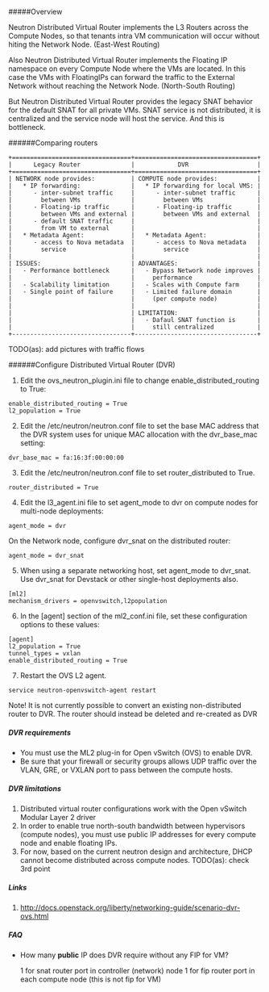 #####Overview

Neutron Distributed Virtual Router implements the L3 Routers across the Compute Nodes, so that tenants intra VM communication will occur without hiting the Network Node. (East-West Routing)

Also Neutron Distributed Virtual Router implements the Floating IP namespace on every Compute Node where the VMs are located. In this case the VMs with FloatingIPs can forward the traffic to the External Network without reaching the Network Node. (North-South Routing)

But Neutron Distributed Virtual Router provides the legacy SNAT behavior for the default SNAT for all private VMs. SNAT service is not distributed, it is centralized and the service node will host the service. And this is bottleneck.

######Comparing routers

```
+=================================+==================================+
|      Legacy Router              |            DVR                   |
+=================================+==================================+
| NETWORK node provides:          | COMPUTE node provides:           |
|   * IP forwarding:              |   * IP forwarding for local VMS: |
|      - inter-subnet traffic     |      - inter-subnet traffic      |
|        between VMs              |        between VMs               |
|      - Floating-ip traffic      |      - Floating-ip traffic       |
|        between VMs and external |        between VMs and external  |
|      - default SNAT traffic     |                                  |
|        from VM to external      |                                  |
|   * Metadata Agent:             |   * Metadata Agent:              |
|      - access to Nova metadata  |      - access to Nova metadata   |
|        service                  |        service                   |
|                                 |                                  |
| ISSUES:                         | ADVANTAGES:                      |
|   - Performance bottleneck      |   - Bypass Network node improves |
|                                 |     performance                  |
|   - Scalability limitation      |   - Scales with Compute farm     |
|   - Single point of failure     |   - Limited failure domain       |
|                                 |     (per compute node)           |
|                                 |                                  |
|                                 | LIMITATION:                      |
|                                 |   - Dafaul SNAT function is      |
|                                 |     still centralized            |
+---------------------------------+----------------------------------+
```

TODO(as): add pictures with traffic flows

######Configure Distributed Virtual Router (DVR)

1) Edit the ovs_neutron_plugin.ini file to change enable_distributed_routing to True:
```
enable_distributed_routing = True
l2_population = True
```
2) Edit the /etc/neutron/neutron.conf file to set the base MAC address that the DVR system uses for unique MAC allocation with the dvr_base_mac setting:
```
dvr_base_mac = fa:16:3f:00:00:00
```
3) Edit the /etc/neutron/neutron.conf file to set router_distributed to True.
```
router_distributed = True
```
4) Edit the l3_agent.ini file to set agent_mode to dvr on compute nodes for multi-node deployments:
```
agent_mode = dvr
```
On the Network node, configure dvr_snat on the distributed router: 
```
agent_mode = dvr_snat
```
5) When using a separate networking host, set agent_mode to dvr_snat. Use dvr_snat for Devstack or other single-host deployments also.
```
[ml2]
mechanism_drivers = openvswitch,l2population
```
6) In the [agent] section of the ml2_conf.ini file, set these configuration options to these values:
```
[agent]
l2_population = True
tunnel_types = vxlan
enable_distributed_routing = True
```
7) Restart the OVS L2 agent.
```
service neutron-openvswitch-agent restart
```

Note!
It is not currently possible to convert an existing non-distributed router to DVR. The router should instead be deleted and re-created as DVR


##### DVR requirements

- You must use the ML2 plug-in for Open vSwitch (OVS) to enable DVR.
- Be sure that your firewall or security groups allows UDP traffic over the VLAN, GRE, or VXLAN port to pass between the compute hosts.


##### DVR limitations

1) Distributed virtual router configurations work with the Open vSwitch Modular Layer 2 driver
2) In order to enable true north-south bandwidth between hypervisors (compute nodes), you must use public IP addresses for every compute node and enable floating IPs.
3) For now, based on the current neutron design and architecture, DHCP cannot become distributed across compute nodes. 
TODO(as): check 3rd point

##### Links

1) http://docs.openstack.org/liberty/networking-guide/scenario-dvr-ovs.html

##### FAQ

* How many **public** IP does DVR require without any FIP for VM?

    1 for snat router port in controller (network) node
    1 for fip router port in each compute node (this is not fip for VM) 
